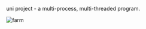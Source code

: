 uni project - a multi-process, multi-threaded program.

![farm](https://github.com/user-attachments/assets/f32f8984-588e-433e-ab44-118d0a291228)
